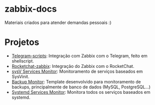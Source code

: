 # zabbix-docs
Materiais criados para atender demandas pessoais :)

# Projetos

* [Telegram-scripts](https://github.com/rauhmaru/telegram-scripts): Integração com Zabbix com o Telegram, feito em shellscript.
* [Rocketchat-zabbix](https://github.com/rauhmaru/rocketchat-zabbix): Integração do Zabbix com o RocketChat.
* [sysV Services Monitor](https://github.com/rauhmaru/sysv_services_monitor): Monitoramento de serviços baseados em SysVinit.
* [Backup Monitor](https://github.com/rauhmaru/zabbix-docs/tree/master/backup-monitor): Template desenvolvido para monitoramento de backups, principalmente de banco de dados (MySQL, PostgreSQL...)
* [Systemd Services Monitor](https://github.com/rauhmaru/zabbix-docs/tree/master/systemd-services-monitor): Monitora todos os serviços baseados em systemd.
